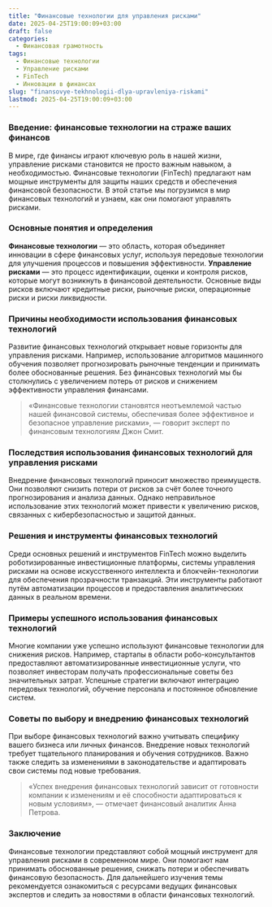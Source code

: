```yaml
---
title: "Финансовые технологии для управления рисками"
date: 2025-04-25T19:00:09+03:00
draft: false
categories:
  - Финансовая грамотность
tags:
  - Финансовые технологии
  - Управление рисками
  - FinTech
  - Инновации в финансах
slug: "finansovye-tekhnologii-dlya-upravleniya-riskami"
lastmod: 2025-04-25T19:00:09+03:00
---
```


### Введение: финансовые технологии на страже ваших финансов

В мире, где финансы играют ключевую роль в нашей жизни, управление рисками становится не просто важным навыком, а необходимостью. Финансовые технологии (FinTech) предлагают нам мощные инструменты для защиты наших средств и обеспечения финансовой безопасности. В этой статье мы погрузимся в мир финансовых технологий и узнаем, как они помогают управлять рисками.

### Основные понятия и определения

**Финансовые технологии** — это область, которая объединяет инновации в сфере финансовых услуг, используя передовые технологии для улучшения процессов и повышения эффективности. **Управление рисками** — это процесс идентификации, оценки и контроля рисков, которые могут возникнуть в финансовой деятельности. Основные виды рисков включают кредитные риски, рыночные риски, операционные риски и риски ликвидности.

### Причины необходимости использования финансовых технологий

Развитие финансовых технологий открывает новые горизонты для управления рисками. Например, использование алгоритмов машинного обучения позволяет прогнозировать рыночные тенденции и принимать более обоснованные решения. Без финансовых технологий мы бы столкнулись с увеличением потерь от рисков и снижением эффективности управления финансами.

> «Финансовые технологии становятся неотъемлемой частью нашей финансовой системы, обеспечивая более эффективное и безопасное управление рисками», — говорит эксперт по финансовым технологиям Джон Смит.

### Последствия использования финансовых технологий для управления рисками

Внедрение финансовых технологий приносит множество преимуществ. Они позволяют снизить потери от рисков за счёт более точного прогнозирования и анализа данных. Однако неправильное использование этих технологий может привести к увеличению рисков, связанных с кибербезопасностью и защитой данных.

### Решения и инструменты финансовых технологий

Среди основных решений и инструментов FinTech можно выделить роботизированные инвестиционные платформы, системы управления рисками на основе искусственного интеллекта и блокчейн-технологии для обеспечения прозрачности транзакций. Эти инструменты работают путём автоматизации процессов и предоставления аналитических данных в реальном времени.

### Примеры успешного использования финансовых технологий

Многие компании уже успешно используют финансовые технологии для снижения рисков. Например, стартапы в области робо-консультантов предоставляют автоматизированные инвестиционные услуги, что позволяет инвесторам получать профессиональные советы без значительных затрат. Успешные стратегии включают интеграцию передовых технологий, обучение персонала и постоянное обновление систем.

### Советы по выбору и внедрению финансовых технологий

При выборе финансовых технологий важно учитывать специфику вашего бизнеса или личных финансов. Внедрение новых технологий требует тщательного планирования и обучения сотрудников. Важно также следить за изменениями в законодательстве и адаптировать свои системы под новые требования.

> «Успех внедрения финансовых технологий зависит от готовности компании к изменениям и её способности адаптироваться к новым условиям», — отмечает финансовый аналитик Анна Петрова.

### Заключение

Финансовые технологии представляют собой мощный инструмент для управления рисками в современном мире. Они помогают нам принимать обоснованные решения, снижать потери и обеспечивать финансовую безопасность. Для дальнейшего изучения темы рекомендуется ознакомиться с ресурсами ведущих финансовых экспертов и следить за новостями в области финансовых технологий.
